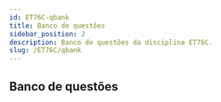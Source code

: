 ```yaml
---
id: ET76C-qbank
title: Banco de questões
sidebar_position: 2
description: Banco de questões da disciplina ET76C.
slug: /ET76C/qbank
---
```


## Banco de questões
